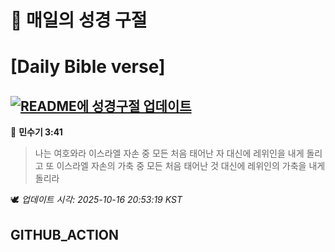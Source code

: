 # 🙏 매일의 성경 구절
# [Daily Bible verse]
## [![README에 성경구절 업데이트](https://github.com/DONGSUKA/first_test/actions/workflows/update-readme-bible.yml/badge.svg)](https://github.com/DONGSUKA/first_test/actions/workflows/update-readme-bible.yml)
<!-- START_BIBLE_VERSE -->
📖 **민수기 3:41**
> 나는 여호와라 이스라엘 자손 중 모든 처음 태어난 자 대신에 레위인을 내게 돌리고 또 이스라엘 자손의 가축 중 모든 처음 태어난 것 대신에 레위인의 가축을 내게 돌리라

🕊️ _업데이트 시각: 2025-10-16 20:53:19 KST_
  <!-- END_BIBLE_VERSE -->
## GITHUB_ACTION
